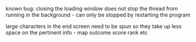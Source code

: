 known bug:
closing the loading window does not stop the thread from running in the background - can only be stopped by restarting the program

large characters in the end screen need to be spun so they take up less space on the pertinent info - map outcome score rank etc